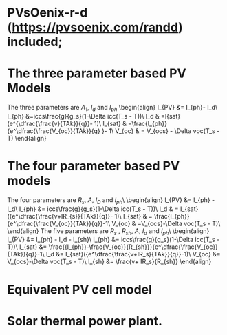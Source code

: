 # PVsOenix-r-d (https://pvsoenix.com/randd) included; 
# The three parameter based PV Models
The three parameters are $A_1$, $I_d$ and $I_{ph}$
\begin{align}
I_{PV} &= I_{ph}- I_d\\
I_{ph} &=iccs\frac{g}{g_s}(1-\Delta icc(T_s - T))\\
I_d & =I{sat}(e^{\dfrac{\frac{v}{TAk}}{q}}- 1)\\
I_{sat} & =\frac{I_{ph}}{e^\dfrac{\frac{V_{oc}}{TAk}}{q} }- 1\\
V_{oc} & = V_{ocs} - \Delta voc(T_s - T)
\end{align}
# The four parameter based PV models
The four parameters are $R_s$, $A$, $I_D$ and $I_{ph}$\\
\begin{align}
I_{PV} &= I_{ph} - I_d\\
I_{ph} &= iccs\frac{g}{g_s}(1-\Delta icc(T_s - T))\\
I_d & = I_{sat}({e^\dfrac{\frac{v+IR_{s}}{TAk}}{q}}- 1)\\
I_{sat} & = \frac{I_{ph}}{e^\dfrac{\frac{V_{oc}}{TAk}}{q}}-1\\
V_{oc} & =V_{ocs}-\Delta voc(T_s - T)\\
\end{align}
The five parameters are $R_s$ ,  $R_{sh}$, $A$, $I_d$ and $I_{ph}$\\
\begin{align}
I_{PV} &= I_{ph} - I_d - I_{sh}\\
I_{ph} &= iccs\frac{g}{g_s}(1-\Delta icc(T_s - T))\\
I_{sat} &= \frac{{I_{ph}}-\frac{V_{oc}}{R_{sh}}}{e^\dfrac{\frac{V_{oc}}{TAk}}{q}}-1\\
I_d &= I_{sat}({e^\dfrac{\frac{v+IR_s}{TAk}}{q}}-1)\\
V_{oc} &= V_{ocs}-\Delta voc(T_s - T)\\
I_{sh} &= \frac{v+ IR_s}{R_{sh}}
\end{align}
# Equivalent PV cell model
# Solar thermal power plant. 
